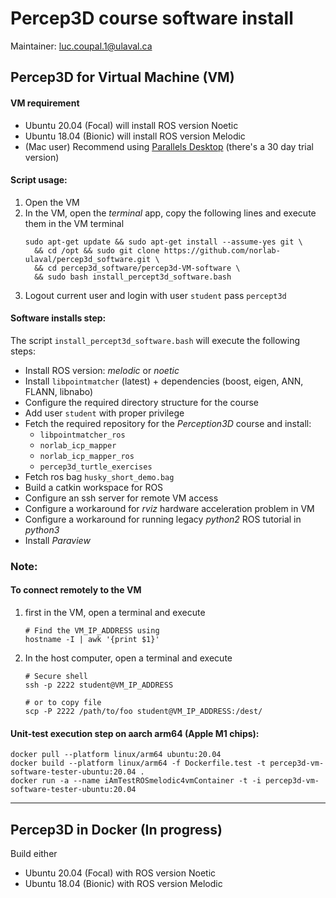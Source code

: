 # Percep3D course software install 
Maintainer: luc.coupal.1@ulaval.ca

## Percep3D for Virtual Machine (VM)
#### VM requirement
- Ubuntu 20.04 (Focal) will install ROS version Noetic
- Ubuntu 18.04 (Bionic) will install ROS version Melodic
- (Mac user) Recommend using [Parallels Desktop](https://www.parallels.com/products/desktop/) (there's a 30 day trial version)

#### Script usage:
1. Open the VM
2. In the VM, open the _terminal_ app, copy the following lines and execute them in the VM terminal
    ```shell
    sudo apt-get update && sudo apt-get install --assume-yes git \
      && cd /opt && sudo git clone https://github.com/norlab-ulaval/percep3d_software.git \
      && cd percep3d_software/percep3d-VM-software \
      && sudo bash install_percept3d_software.bash
    ```
3. Logout current user and login with user `student` pass `percept3d`

#### Software installs step:
The script `install_percept3d_software.bash` will execute the following steps:
- Install ROS version: _melodic_ or _noetic_
- Install `libpointmatcher` (latest) + dependencies (boost, eigen, ANN, FLANN, libnabo)
- Configure the required directory structure for the course
- Add user `student` with proper privilege
- Fetch the required repository for the _Perception3D_ course and install: 
  - `libpointmatcher_ros`
  - `norlab_icp_mapper`
  - `norlab_icp_mapper_ros`
  - `percep3d_turtle_exercises`
- Fetch ros bag `husky_short_demo.bag`
- Build a catkin workspace for ROS
- Configure an ssh server for remote VM access
- Configure a workaround for *rviz* hardware acceleration problem in VM 
- Configure a workaround for running legacy _python2_ ROS tutorial in _python3_ 
- Install *Paraview*


### Note: 

#### To connect remotely to the VM
1. first in the VM, open a terminal and execute 
   ```shell
   # Find the VM_IP_ADDRESS using 
   hostname -I | awk '{print $1}'
   ```
2. In the host computer, open a terminal and execute
   ```shell
   # Secure shell
   ssh -p 2222 student@VM_IP_ADDRESS
   
   # or to copy file
   scp -P 2222 /path/to/foo student@VM_IP_ADDRESS:/dest/
   ```


#### Unit-test execution step on aarch arm64 (Apple M1 chips): 
```shell
docker pull --platform linux/arm64 ubuntu:20.04
docker build --platform linux/arm64 -f Dockerfile.test -t percep3d-vm-software-tester-ubuntu:20.04 . 
docker run -a --name iAmTestROSmelodic4vmContainer -t -i percep3d-vm-software-tester-ubuntu:20.04 
```

---

## Percep3D in Docker (In progress)
Build either 
- Ubuntu 20.04 (Focal) with ROS version Noetic
- Ubuntu 18.04 (Bionic) with ROS version Melodic


